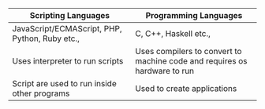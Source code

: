 | Scripting Languages                            | Programming Languages                                                     |
| ---------------------------------------------- | ------------------------------------------------------------------------- |
| JavaScript/ECMAScript, PHP, Python, Ruby etc., | C, C++, Haskell etc.,                                                     |
| Uses interpreter to run scripts                | Uses compilers to convert to machine code and requires os hardware to run |
| Script are used to run inside other programs   | Used to create applications                                               |
